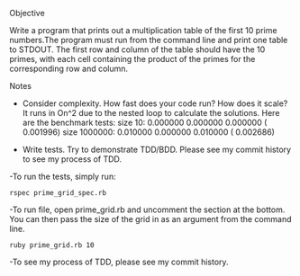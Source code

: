 Objective

Write a program that prints out a multiplication table of the first 10 prime numbers.The program must run from the command line and print one table to STDOUT. The first row and column of the table should have the 10 primes, with each cell containing the product of the primes for the corresponding row and column. 

Notes 
- Consider complexity. How fast does your code run? How does it scale?
It runs in On^2 due to the nested loop to calculate the solutions.
Here are the benchmark tests:
size 10:   0.000000   0.000000   0.000000 (  0.001996)
size 1000000:   0.010000   0.000000   0.010000 (  0.002686)

- Write tests. Try to demonstrate TDD/BDD.
Please see my commit history to see my process of TDD.



-To run the tests, simply run:

`rspec prime_grid_spec.rb`

-To run file, open prime_grid.rb and uncomment the section at the bottom. You can then pass the size of the grid in as an argument from the command line.

`ruby prime_grid.rb 10`

-To see my process of TDD, please see my commit history.